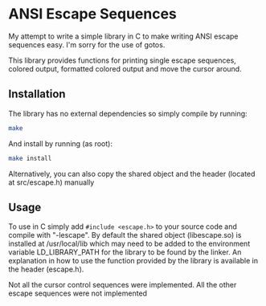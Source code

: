 # ANSI Escape Sequences

My attempt to write a simple library in C to make writing ANSI escape sequences easy.
I'm sorry for the use of gotos.

This library provides functions for printing single escape sequences, colored output, formatted colored output and move the cursor around.

## Installation
The library has no external dependencies so simply compile by running:
```sh
make
```
And install by running (as root):
```sh
make install
```
Alternatively, you can also copy the shared object and the header (located at src/escape.h) manually

## Usage
To use in C simply add `#include <escape.h>` to your source code and compile with "-lescape".
By default the shared object (libescape.so) is installed at /usr/local/lib which may need to be added to the environment variable LD_LIBRARY_PATH for the library to be found by the linker.
An explanation in how to use the function provided by the library is available in the header (escape.h).

Not all the cursor control sequences were implemented.
All the other escape sequences were not implemented
